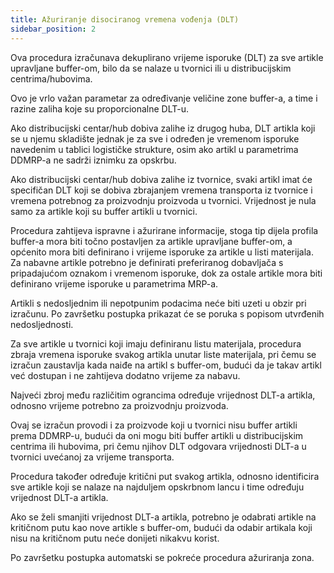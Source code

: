 ```yaml
---
title: Ažuriranje disociranog vremena vođenja (DLT)
sidebar_position: 2
---
```


Ova procedura izračunava dekuplirano vrijeme isporuke (DLT) za sve artikle upravljane buffer-om, bilo da se nalaze u tvornici ili u distribucijskim centrima/hubovima. 

Ovo je vrlo važan parametar za određivanje veličine zone buffer-a, a time i razine zaliha koje su proporcionalne DLT-u. 

Ako distribucijski centar/hub dobiva zalihe iz drugog huba, DLT artikla koji se u njemu skladište jednak je za sve i određen je vremenom isporuke navedenim u tablici logističke strukture, osim ako artikl u parametrima DDMRP-a ne sadrži iznimku za opskrbu. 

Ako distribucijski centar/hub dobiva zalihe iz tvornice, svaki artikl imat će specifičan DLT koji se dobiva zbrajanjem vremena transporta iz tvornice i vremena potrebnog za proizvodnju proizvoda u tvornici. Vrijednost je nula samo za artikle koji su buffer artikli u tvornici. 

Procedura zahtijeva ispravne i ažurirane informacije, stoga tip dijela profila buffer-a mora biti točno postavljen za artikle upravljane buffer-om, a općenito mora biti definirano i vrijeme isporuke za artikle u listi materijala. Za nabavne artikle potrebno je definirati preferiranog dobavljača s pripadajućom oznakom i vremenom isporuke, dok za ostale artikle mora biti definirano vrijeme isporuke u parametrima MRP-a. 

Artikli s nedosljednim ili nepotpunim podacima neće biti uzeti u obzir pri izračunu. Po završetku postupka prikazat će se poruka s popisom utvrđenih nedosljednosti. 

Za sve artikle u tvornici koji imaju definiranu listu materijala, procedura zbraja vremena isporuke svakog artikla unutar liste materijala, pri čemu se izračun zaustavlja kada naiđe na artikl s buffer-om, budući da je takav artikl već dostupan i ne zahtijeva dodatno vrijeme za nabavu. 

Najveći zbroj među različitim ograncima određuje vrijednost DLT-a artikla, odnosno vrijeme potrebno za proizvodnju proizvoda. 

Ovaj se izračun provodi i za proizvode koji u tvornici nisu buffer artikli prema DDMRP-u, budući da oni mogu biti buffer artikli u distribucijskim centrima ili hubovima, pri čemu njihov DLT odgovara vrijednosti DLT-a u tvornici uvećanoj za vrijeme transporta. 

Procedura također određuje kritični put svakog artikla, odnosno identificira sve artikle koji se nalaze na najduljem opskrbnom lancu i time određuju vrijednost DLT-a artikla. 

Ako se želi smanjiti vrijednost DLT-a artikla, potrebno je odabrati artikle na kritičnom putu kao nove artikle s buffer-om, budući da odabir artikala koji nisu na kritičnom putu neće donijeti nikakvu korist. 

Po završetku postupka automatski se pokreće procedura ažuriranja zona.